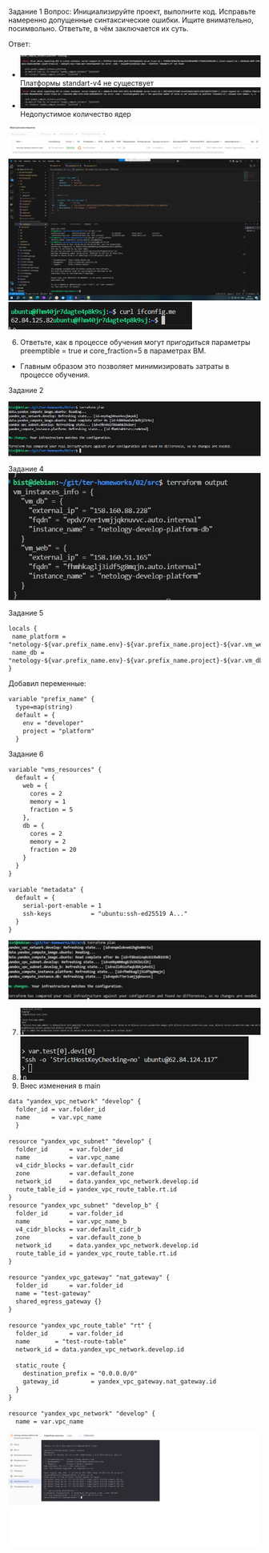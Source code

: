 Задание 1
Вопрос: Инициализируйте проект, выполните код. Исправьте намеренно допущенные синтаксические ошибки. Ищите внимательно, посимвольно. Ответьте, в чём заключается их суть.

Ответ: 
- ![alt text](1.1standartv4.jpg)
Платформы standart-v4 не существует
- ![alt text](1.2.cores.jpg)
Недопустимое количество ядер

![alt text](<1.3. созданная вм.jpg>)
![alt text](1.4.вход.png)
![alt text](1.5.curlifconfig.png)

6. Ответьте, как в процессе обучения могут пригодиться параметры preemptible = true и core_fraction=5 в параметрах ВМ.
- Главным образом это позволяет минимизировать затраты в процессе обучения.

Задание 2

![alt text](<2.1 terraform plan.png>)

Задание 4
![alt text](<4.terraform output.jpg>)

Задание 5
```
locals {
 name_platform = "netology-${var.prefix_name.env}-${var.prefix_name.project}-${var.vm_web_name}"
 name_db = "netology-${var.prefix_name.env}-${var.prefix_name.project}-${var.vm_db_name}"
}
```
Добавил переменные:
```
variable "prefix_name" {
  type=map(string)
  default = {
    env = "developer"
    project = "platform"
  }
```
Задание 6
```
variable "vms_resources" {
  default = {
    web = {
      cores = 2
      memory = 1
      fraction = 5
    },
    db = {
      cores = 2
      memory = 2
      fraction = 20
    }
  }
}

variable "metadata" {
  default = {
    serial-port-enable = 1
    ssh-keys           = "ubuntu:ssh-ed25519 A..."
  }
}
```
![alt text](<6.terraform plan.jpg>)

7. ![alt text](7.console.jpg)
8. ![alt text](8.console.png)
9. Внес изменения в main

```
data "yandex_vpc_network" "develop" {
  folder_id = var.folder_id
  name      = var.vpc_name
  }

resource "yandex_vpc_subnet" "develop" {
  folder_id      = var.folder_id
  name           = var.vpc_name
  v4_cidr_blocks = var.default_cidr
  zone           = var.default_zone
  network_id     = data.yandex_vpc_network.develop.id
  route_table_id = yandex_vpc_route_table.rt.id
}
resource "yandex_vpc_subnet" "develop_b" {
  folder_id      = var.folder_id
  name           = var.vpc_name_b
  v4_cidr_blocks = var.default_cidr_b
  zone           = var.default_zone_b
  network_id     = data.yandex_vpc_network.develop.id
  route_table_id = yandex_vpc_route_table.rt.id
}

resource "yandex_vpc_gateway" "nat_gateway" {
  folder_id      = var.folder_id
  name = "test-gateway"
  shared_egress_gateway {}
}

resource "yandex_vpc_route_table" "rt" {
  folder_id      = var.folder_id
  name       = "test-route-table"
  network_id = data.yandex_vpc_network.develop.id

  static_route {
    destination_prefix = "0.0.0.0/0"
    gateway_id         = yandex_vpc_gateway.nat_gateway.id
  }
}

resource "yandex_vpc_network" "develop" {
  name = var.vpc_name
```

![alt text](9.console.png)
